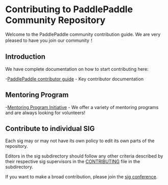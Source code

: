 # Contributing to PaddlePaddle Community Repository

Welcome to the PaddlePaddle community contribution guide. We are very pleased to have you join our community！

## Introduction

We have complete documentation on how to start contributing here:

-[PaddlePaddle contributor guide]() - Key contributor documentation

## Mentoring Program

-[Mentoring Program Initiative]() - We offer a variety of mentoring programs and are always looking for volunteers!

## Contribute to individual SIG

Each sig may or may not have its own policy to edit its own parts of the repository.

Editors in the sig subdirectory should follow any other criteria described by their respective sig supervisors in the [CONTRIBUTING]() file in the subdirectory.

If you want to make a broad contribution, please join the [sig conference]().
